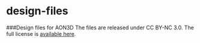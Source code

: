 # design-files
###Design files for AON3D
The files are released under CC BY-NC 3.0. The full license is [available here](https://creativecommons.org/licenses/by-nc/3.0/).


